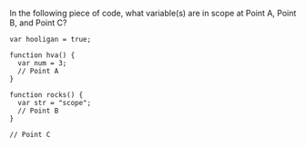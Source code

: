 In the following piece of code, what variable(s) are in scope at Point A, Point B, and Point C?

```
var hooligan = true;

function hva() {
  var num = 3;
  // Point A
}

function rocks() {
  var str = "scope";
  // Point B
}

// Point C
```
